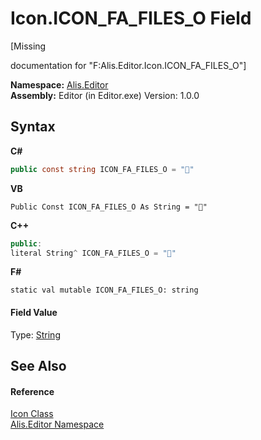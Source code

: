 # Icon.ICON_FA_FILES_O Field
 

\[Missing <summary> documentation for "F:Alis.Editor.Icon.ICON_FA_FILES_O"\]

**Namespace:**&nbsp;<a href="b150ade4-39de-a232-5f06-d3cdc1b2c538">Alis.Editor</a><br />**Assembly:**&nbsp;Editor (in Editor.exe) Version: 1.0.0

## Syntax

**C#**<br />
``` C#
public const string ICON_FA_FILES_O = ""
```

**VB**<br />
``` VB
Public Const ICON_FA_FILES_O As String = ""
```

**C++**<br />
``` C++
public:
literal String^ ICON_FA_FILES_O = ""
```

**F#**<br />
``` F#
static val mutable ICON_FA_FILES_O: string
```


#### Field Value
Type: <a href="https://docs.microsoft.com/dotnet/api/system.string" target="_blank">String</a>

## See Also


#### Reference
<a href="cc0f883c-67f8-f772-c6d7-a60b129f22a7">Icon Class</a><br /><a href="b150ade4-39de-a232-5f06-d3cdc1b2c538">Alis.Editor Namespace</a><br />